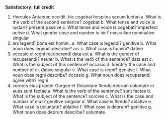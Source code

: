 **Satisfactory: full credit**

1. Hercules Antaeum occidit. hic cogebat hospites secum luctari
a. What is the verb of the second sentence?
 cogebat
b. What tense and voice is luctari?
 present passive
c. What tense and voice is cogebat?
  imperfect active
d. What gender case and number is hic?
  masculine nominative singular
2. ars legendī bona est homini.
a. What case is legendi?
  genitive
b. What noun does legendi describe?
  ars
c. What case is homini?
  dative
3. occasio ei regni recuperandi data est
a. What is the gender of recuperandi?
  neuter
b. What is the verb of this sentence?
  data est
c. What is the subject of this sentence?
  occasio
d. Identify the case and number of ei.
  dative singular
e. What case is regni?
  genitive
f. What noun does regni describe?
  occasio
g. What noun does recuperandi agree with?
  regni
4. sorores eius praeter Gorgen et Deianiram flendo deorum uoluntate in aues sunt factae
a. What is the verb of the sentence?
  sunt factae
b. What is the subject of the sentence?
  sorores
c. What is the case and number of eius?
  genitive singular
d. What case is flendo?
  ablative
e. What case is uoluntate?
  ablative
f. What case is deorum?
  genitive
g. What noun does deorum describe?
  uoluntate
